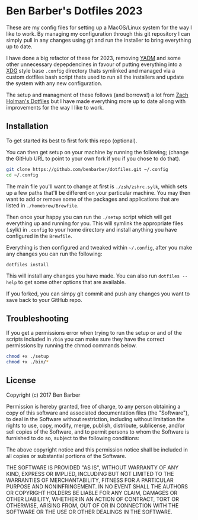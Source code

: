 # Ben Barber's Dotfiles 2023

These are my config files for setting up a MacOS/Linux system for the way I like to work.
By managing my configuration through this git repository I can simply pull in any changes
using git and run the installer to bring everything up to date.

I have done a big refactor of these for 2023, removing [YADM](https://thelocehiliosan.github.io/yadm/) and some other unnecessary depepdencines in favour of putting everything into a [XDG](https://wiki.archlinux.org/title/XDG_Base_Directory) style base `.config` directory thats
symlinked and managed via a custom dotfiles bash script thats used to run all the
installers and update the system with any new configuration.

The setup and managment of these follows (and borrows!) a lot from [Zach Holman's Dotfiles](https://github.com/holman/dotfiles) but I have made everything more up to date allong with
improvements for the way I like to work.

## Installation

To get started its best to first fork this repo (optional).

You can then get setup on your machine by running the following; (change the GitHub URL
to point to your own fork if you if you chose to do that).

```bash
git clone https://github.com/benbarber/dotfiles.git ~/.config
cd ~/.config
```

The main file you'll want to change at first is `./zsh/zshrc.sylk`, which sets up
a few paths that'll be different on your particular machine. You may then want to add or
remove some of the packages and applications that are listed in `./homebrew/Brewfile`.

Then once your happy you can run the `./setup` script which will get everything up and
running for you. This will symlink the appropriate files (.sylk) in `.config` to your home
directory and install anything you have configured in the `Brewfile`.

Everything is then configured and tweaked within `~/.config`, after you make any changes
you can run the following:

```
dotfiles install
```

This will install any changes you have made. You can also run `dotfiles --help` to get
some other options that are available.

If you forked, you can simpy git commit and push any changes you want to save back to
your GitHub repo.

## Troubleshooting

If you get a permissions error when trying to run the setup or and of the scripts included
in `/bin` you can make sure they have the correct permissions by running the chmod
commands below.

```bash
chmod +x ./setup
chmod +x ./bin/*
```

## License

Copyright (c) 2017 Ben Barber

Permission is hereby granted, free of charge, to any person obtaining
a copy of this software and associated documentation files (the
"Software"), to deal in the Software without restriction, including
without limitation the rights to use, copy, modify, merge, publish,
distribute, sublicense, and/or sell copies of the Software, and to
permit persons to whom the Software is furnished to do so, subject to
the following conditions:

The above copyright notice and this permission notice shall be
included in all copies or substantial portions of the Software.

THE SOFTWARE IS PROVIDED "AS IS", WITHOUT WARRANTY OF ANY KIND,
EXPRESS OR IMPLIED, INCLUDING BUT NOT LIMITED TO THE WARRANTIES OF
MERCHANTABILITY, FITNESS FOR A PARTICULAR PURPOSE AND
NONINFRINGEMENT. IN NO EVENT SHALL THE AUTHORS OR COPYRIGHT HOLDERS BE
LIABLE FOR ANY CLAIM, DAMAGES OR OTHER LIABILITY, WHETHER IN AN ACTION
OF CONTRACT, TORT OR OTHERWISE, ARISING FROM, OUT OF OR IN CONNECTION
WITH THE SOFTWARE OR THE USE OR OTHER DEALINGS IN THE SOFTWARE.
